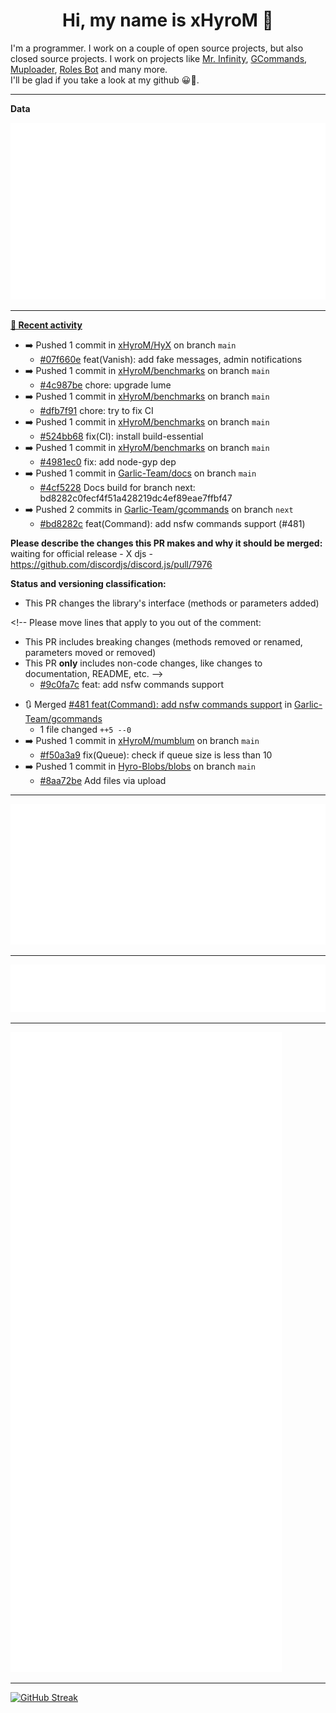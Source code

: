 <p align="center">
    <!-- <img src="https://avatars.githubusercontent.com/u/56601352" width="192" alt="hyro's pfp" /> -->
    <h1 align="center">Hi, my name is xHyroM 👋</h1>
</p>

I'm a programmer. I work on a couple of open source projects, but also closed source projects. I work on projects like [Mr. Infinity](https://discord.com/oauth2/authorize?client_id=720321585625694239&scope=bot%20applications.commands&permissions=8&redirect_uri=https://blobs.gq/imanager&prompt=consent&response_type=code), [GCommands](https://github.com/Garlic-Team/GCommands), [Muploader](https://github.com/xHyroM/Muploader), [Roles Bot](https://github.com/xHyroM/roles-bot) and many more.  
I'll be glad if you take a look at my github 😀👀.

___
**Data**

<img src="https://github.com/xHyroM/xHyroM/blob/master/.cache/base.svg">

___

**[📰 Recent activity](https://github.com/xHyroM)**
* ➡️ Pushed 1 commit in [xHyroM/HyX](https://github.com/xHyroM/HyX) on branch `main`
  * [#07f660e](https://github.com/xHyroM/HyX/commit/07f660e) feat(Vanish): add fake messages, admin notifications
* ➡️ Pushed 1 commit in [xHyroM/benchmarks](https://github.com/xHyroM/benchmarks) on branch `main`
  * [#4c987be](https://github.com/xHyroM/benchmarks/commit/4c987be) chore: upgrade lume
* ➡️ Pushed 1 commit in [xHyroM/benchmarks](https://github.com/xHyroM/benchmarks) on branch `main`
  * [#dfb7f91](https://github.com/xHyroM/benchmarks/commit/dfb7f91) chore: try to fix CI
* ➡️ Pushed 1 commit in [xHyroM/benchmarks](https://github.com/xHyroM/benchmarks) on branch `main`
  * [#524bb68](https://github.com/xHyroM/benchmarks/commit/524bb68) fix(CI): install build-essential
* ➡️ Pushed 1 commit in [xHyroM/benchmarks](https://github.com/xHyroM/benchmarks) on branch `main`
  * [#4981ec0](https://github.com/xHyroM/benchmarks/commit/4981ec0) fix: add node-gyp dep
* ➡️ Pushed 1 commit in [Garlic-Team/docs](https://github.com/Garlic-Team/docs) on branch `main`
  * [#4cf5228](https://github.com/Garlic-Team/docs/commit/4cf5228) Docs build for branch next: bd8282c0fecf4f51a428219dc4ef89eae7ffbf47
* ➡️ Pushed 2 commits in [Garlic-Team/gcommands](https://github.com/Garlic-Team/gcommands) on branch `next`
  * [#bd8282c](https://github.com/Garlic-Team/gcommands/commit/bd8282c) feat(Command): add nsfw commands support (#481)

**Please describe the changes this PR makes and why it should be
merged:**
waiting for official release - X
djs - https://github.com/discordjs/discord.js/pull/7976

**Status and versioning classification:**
- This PR changes the library&#39;s interface (methods or parameters added)

&lt;!--
Please move lines that apply to you out of the comment:
- This PR includes breaking changes (methods removed or renamed,
parameters moved or removed)
- This PR **only** includes non-code changes, like changes to
documentation, README, etc.
--&gt;
  * [#9c0fa7c](https://github.com/Garlic-Team/gcommands/commit/9c0fa7c) feat: add nsfw commands support
* 🔃 Merged [#481 feat(Command): add nsfw commands support](https://github.com/Garlic-Team/gcommands/pull/481) in [Garlic-Team/gcommands](https://github.com/Garlic-Team/gcommands)
  * 1 file changed `++5 --0`
* ➡️ Pushed 1 commit in [xHyroM/mumblum](https://github.com/xHyroM/mumblum) on branch `main`
  * [#f50a3a9](https://github.com/xHyroM/mumblum/commit/f50a3a9) fix(Queue): check if queue size is less than 10
* ➡️ Pushed 1 commit in [Hyro-Blobs/blobs](https://github.com/Hyro-Blobs/blobs) on branch `main`
  * [#8aa72be](https://github.com/Hyro-Blobs/blobs/commit/8aa72be) Add files via upload


___

<img src="https://github.com/xHyroM/xHyroM/blob/master/.cache/isocalendar.svg">

___

<img src="https://github.com/xHyroM/xHyroM/blob/master/.cache/languages.svg">

___

<img src="https://github.com/xHyroM/xHyroM/blob/master/.cache/achievements.svg">

___

[![GitHub Streak](https://github-readme-streak-stats.herokuapp.com?user=xHyroM&theme=dark&hide_border=true&date_format=M%20j%5B%2C%20Y%5D)](https://git.io/streak-stats)

